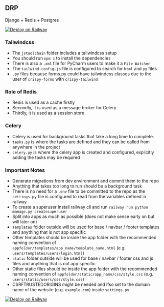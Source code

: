 ## DRP

Django + Redis + Postgres

[![Deploy on Railway](https://railway.app/button.svg)](https://railway.app/template/-h8kBw?referralCode=NC4Tt6)

### Tailwindcss

- The `jstoolchain` folder includes a tailwindcss setup
- You should run `npm i` to install the dependencies
- There is also a `.xml` file for PyCharm users to make it a `File Watcher`
- The `tailwind.config.js` file is configured to search for `html` and `py` files
- `.py` files because forms.py could have tailwindcss classes due to the user of `crispy-forms` with `crispy-tailwind`

### Role of Redis

- Redis is used as a cache firstly
- Secondly, it is used as a message broker for Celery
- Thirdly, it is used as a session store

### Celery

- Celery is used for background tasks that take a long time to complete.
- `tasks.py` is where the tasks are defined and they can be called from anywhere in the project
- `celery.py` is where the celery app is created and configured, explicitly adding the tasks may be required

### Important Notes

- Generate migrations from dev environment and commit them to the repo
- Anything that takes too long to run should be a background task
- There is no need for a `.env` file to be committed to the repo as the `settings.py` file is configured to read from
  the variables defined in railway
- To create a superuser install railway cli and run `railway run python manage.py createsuperuser`
- Split into apps as much as possible (does not make sense early on but will later on)
- `Templates` folder outside will be used for base / navbar / footer templates and anything that is not app specific
- Other templates should be inside the app folder with the recommended naming convention
  of `appfolder/templates/app_name/template_name.html` (e.g. `users/templates/users/login.html`)
- `static` folder outside will be used for base / navbar / footer css and js files and anything that is not app specific
- Other static files should be inside the app folder with the recommended naming convention
  of `appfolder/static/app_name/css/style.css` (e.g. `users/static/users/css/style.css`)
- CSRFTRUSTEDORIGINS might be needed and ifso set to the domain name of the website (e.g. `example.com`)
  inside `settings.py`

[![Deploy on Railway](https://railway.app/button.svg)](https://railway.app/template/-h8kBw?referralCode=NC4Tt6)